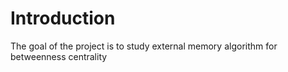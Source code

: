 # Introduction

The goal of the project is to study external memory algorithm for betweenness centrality 



